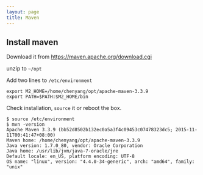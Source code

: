 ```yaml
---
layout: page
title: Maven
---
```


## Install maven

Download it from https://maven.apache.org/download.cgi

unzip to `~/opt`

Add two lines to `/etc/environment`

```
export M2_HOME=/home/chenyang/opt/apache-maven-3.3.9
export PATH=$PATH:$M2_HOME/bin
```

Check installation, `source` it or reboot the box.

```
$ source /etc/environment 
$ mvn -version
Apache Maven 3.3.9 (bb52d8502b132ec0a5a3f4c09453c07478323dc5; 2015-11-11T00:41:47+08:00)
Maven home: /home/chenyang/opt/apache-maven-3.3.9
Java version: 1.7.0_80, vendor: Oracle Corporation
Java home: /usr/lib/jvm/java-7-oracle/jre
Default locale: en_US, platform encoding: UTF-8
OS name: "linux", version: "4.4.0-34-generic", arch: "amd64", family: "unix"
```